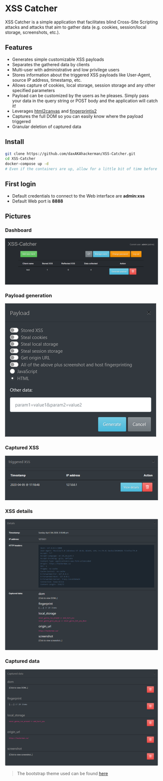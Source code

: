 # XSS Catcher
XSS Catcher is a simple application that facilitates blind Cross-Site Scripting attacks and attacks that aim to gather data (e.g. cookies, session/local storage, screenshots, etc.). 
## Features
* Generates simple customizable XSS payloads
* Separates the gathered data by clients
* Multi-user with administrative and low privilege users
* Stores information about the triggered XSS payloads like User-Agent, source IP address, timestamp, etc.
* Allows capture of cookies, local storage, session storage and any other specified parameters
* Payload can be customized by the users as he pleases. Simply pass your data in the query string or POST body and the application will catch it! 
* Leverages [html2canvas](https://github.com/niklasvh/html2canvas) and [fingerprintjs2](https://github.com/Valve/fingerprintjs2)
* Captures the full DOM so you can easily know where the payload triggered
* Granular deletion of captured data
## Install
```bash
git clone https://github.com/daxAKAhackerman/XSS-Catcher.git
cd XSS-Catcher
docker-compose up -d
# Even if the containers are up, allow for a little bit of time before the first login. The MySQL container takes like 1 minute to be ready
```
## First login
* Default credentials to connect to the Web interface are **admin:xss**
* Default Web port is **8888**
## Pictures
### Dashboard
![Alt text](/pictures/dashboard.png?raw=true "Dashboard")
### Payload generation
![Alt text](/pictures/payload.png?raw=true "Payload generation")
### Captured XSS
![Alt text](/pictures/xss.png?raw=true "Captured XSS")
### XSS details
![Alt text](/pictures/details.png?raw=true "XSS details")
### Captured data
![Alt text](/pictures/data.png?raw=true "Captured data")

> The bootstrap theme used can be found [here](https://bootswatch.com/slate/)
